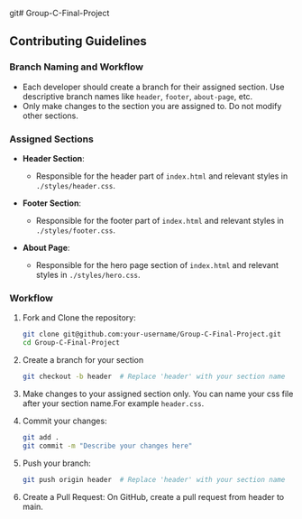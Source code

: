 git# Group-C-Final-Project

## Contributing Guidelines

### Branch Naming and Workflow

- Each developer should create a branch for their assigned section. Use descriptive branch names like `header`, `footer`, `about-page`, etc.
- Only make changes to the section you are assigned to. Do not modify other sections.

### Assigned Sections

- **Header Section**: 
  - Responsible for the header part of `index.html` and relevant styles in `./styles/header.css`.
  
- **Footer Section**: 
  - Responsible for the footer part of `index.html` and relevant styles in `./styles/footer.css`.

- **About Page**: 
  - Responsible for the hero page section of `index.html` and relevant styles in `./styles/hero.css`.

### Workflow

1. Fork and Clone the repository:
   ```sh
   git clone git@github.com:your-username/Group-C-Final-Project.git
   cd Group-C-Final-Project

2. Create a branch for your section
    ```sh
    git checkout -b header  # Replace 'header' with your section name

3. Make changes to your assigned section only.
    You can name your css file after your section name.For example `header.css`. 

4. Commit your changes:
    ```sh
    git add .
    git commit -m "Describe your changes here"

5. Push your branch:
    ```sh
    git push origin header  # Replace 'header' with your section name

6. Create a Pull Request:
    On GitHub, create a pull request from header to main.